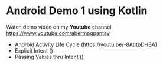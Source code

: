 # Android Demo 1 using Kotlin
Watch demo video on my **Youtube** channel https://www.youtube.com/abermagpantay
- Android Activity Life Cycle (https://youtu.be/-8AtItpDHBA)
- Explicit Intent ()
- Passing Values thru Intent ()
